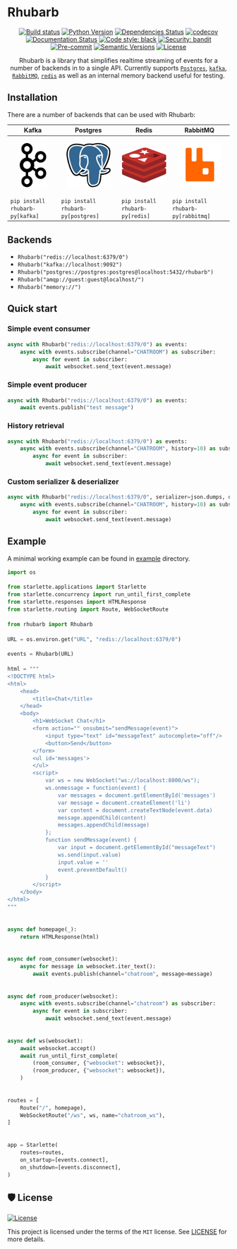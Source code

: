 # Rhubarb

<div align="center">

[![Build status](https://github.com/mopeyjellyfish/rhubarb/workflows/build/badge.svg?branch=main&event=push)](https://github.com/mopeyjellyfish/rhubarb/actions?query=workflow%3Abuild)
[![Python Version](https://img.shields.io/pypi/pyversions/rhubarb-py.svg)](https://pypi.org/project/rhubarb-py)
[![Dependencies Status](https://img.shields.io/badge/dependencies-up%20to%20date-brightgreen.svg)](https://github.com/mopeyjellyfish/rhubarb/pulls?utf8=%E2%9C%93&q=is%3Apr%20author%3Aapp%2Fdependabot)
[![codecov](https://codecov.io/gh/mopeyjellyfish/rhubarb/branch/main/graph/badge.svg?token=E8F5LMKDBK)](https://codecov.io/gh/mopeyjellyfish/rhubarb)
[![Documentation Status](https://readthedocs.org/projects/rhubarb-py/badge/?version=latest)](https://rhubarb-py.readthedocs.io/en/latest/?badge=latest)
[![Code style: black](https://img.shields.io/badge/code%20style-black-000000.svg)](https://github.com/psf/black)
[![Security: bandit](https://img.shields.io/badge/security-bandit-green.svg)](https://github.com/PyCQA/bandit)
[![Pre-commit](https://img.shields.io/badge/pre--commit-enabled-brightgreen?logo=pre-commit&logoColor=white)](https://github.com/mopeyjellyfish/rhubarb/blob/master/.pre-commit-config.yaml)
[![Semantic Versions](https://img.shields.io/badge/%20%20%F0%9F%93%A6%F0%9F%9A%80-semantic--versions-e10079.svg)](https://github.com/mopeyjellyfish/rhubarb/releases)
[![License](https://img.shields.io/github/license/mopeyjellyfish/rhubarb)](https://github.com/mopeyjellyfish/rhubarb/blob/master/LICENSE)

Rhubarb is a library that simplifies realtime streaming of events for a number of backends in to a single API. Currently supports [`Postgres`](https://github.com/MagicStack/asyncpg), [`kafka`](https://github.com/aio-libs/aiokafka), [`RabbitMQ`](https://github.com/mosquito/aio-pika), [`redis`](https://github.com/aio-libs/aioredis-py) as well as an internal memory backend useful for testing.

</div>

## Installation

There are a number of backends that can be used with Rhubarb:

| Kafka | Postgres | Redis | RabbitMQ |
| --------------------------------------------------------------------- | --------------------------------------------------------------------------------- | --------------------------------------------------------------------------------- |--------------------------------------------------------------------------------- |
| <p align="center"><img src="./README_assets/kafka.png" width="60" height="100"/></p>    | <p align="center"><img src="./README_assets/postgres.png" width="100" height="100" /></p> | <p align="center"><img src="./README_assets/redis.png" width="100" height="80"/></p> | <p align="center"><img src="./README_assets/rabbitmq.jpg" width="100" height="100" /></p> |
| `pip install rhubarb-py[kafka]` | `pip install rhubarb-py[postgres]` | `pip install rhubarb-py[redis]` | `pip install rhubarb-py[rabbitmq]` |

## Backends

- `Rhubarb("redis://localhost:6379/0")`
- `Rhubarb("kafka://localhost:9092")`
- `Rhubarb("postgres://postgres:postgres@localhost:5432/rhubarb")`
- `Rhubarb("amqp://guest:guest@localhost/")`
- `Rhubarb("memory://")`

## Quick start

### Simple event consumer

```python
async with Rhubarb("redis://localhost:6379/0") as events:
    async with events.subscribe(channel="CHATROOM") as subscriber:
        async for event in subscriber:
            await websocket.send_text(event.message)
```

### Simple event producer

```python
async with Rhubarb("redis://localhost:6379/0") as events:
    await events.publish("test message")
```

### History retrieval

```python
async with Rhubarb("redis://localhost:6379/0") as events: 
    async with events.subscribe(channel="CHATROOM", history=10) as subscriber: # read the last 10 events published to the channel
        async for event in subscriber:
            await websocket.send_text(event.message)
```

### Custom serializer & deserializer

```python
async with Rhubarb("redis://localhost:6379/0", serializer=json.dumps, deserializer=json.loads) as events:
    async with events.subscribe(channel="CHATROOM", history=10) as subscriber: # read the last 10 events published to the channel
        async for event in subscriber:
            await websocket.send_text(event.message)
```

## Example

A minimal working example can be found in [example](https://github.com/mopeyjellyfish/rhubarb/blob/main/example/app.py) directory.

```python
import os

from starlette.applications import Starlette
from starlette.concurrency import run_until_first_complete
from starlette.responses import HTMLResponse
from starlette.routing import Route, WebSocketRoute

from rhubarb import Rhubarb

URL = os.environ.get("URL", "redis://localhost:6379/0")

events = Rhubarb(URL)

html = """
<!DOCTYPE html>
<html>
    <head>
        <title>Chat</title>
    </head>
    <body>
        <h1>WebSocket Chat</h1>
        <form action="" onsubmit="sendMessage(event)">
            <input type="text" id="messageText" autocomplete="off"/>
            <button>Send</button>
        </form>
        <ul id='messages'>
        </ul>
        <script>
            var ws = new WebSocket("ws://localhost:8000/ws");
            ws.onmessage = function(event) {
                var messages = document.getElementById('messages')
                var message = document.createElement('li')
                var content = document.createTextNode(event.data)
                message.appendChild(content)
                messages.appendChild(message)
            };
            function sendMessage(event) {
                var input = document.getElementById("messageText")
                ws.send(input.value)
                input.value = ''
                event.preventDefault()
            }
        </script>
    </body>
</html>
"""


async def homepage(_):
    return HTMLResponse(html)


async def room_consumer(websocket):
    async for message in websocket.iter_text():
        await events.publish(channel="chatroom", message=message)


async def room_producer(websocket):
    async with events.subscribe(channel="chatroom") as subscriber:
        async for event in subscriber:
            await websocket.send_text(event.message)


async def ws(websocket):
    await websocket.accept()
    await run_until_first_complete(
        (room_consumer, {"websocket": websocket}),
        (room_producer, {"websocket": websocket}),
    )


routes = [
    Route("/", homepage),
    WebSocketRoute("/ws", ws, name="chatroom_ws"),
]


app = Starlette(
    routes=routes,
    on_startup=[events.connect],
    on_shutdown=[events.disconnect],
)
```

## 🛡 License

[![License](https://img.shields.io/github/license/mopeyjellyfish/rhubarb)](https://github.com/mopeyjellyfish/rhubarb/blob/master/LICENSE)

This project is licensed under the terms of the `MIT` license. See [LICENSE](https://github.com/mopeyjellyfish/rhubarb/blob/master/LICENSE) for more details.
